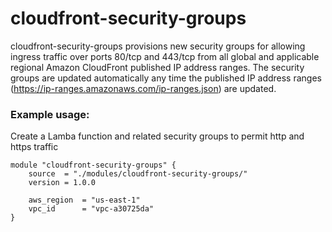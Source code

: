 # cloudfront-security-groups
cloudfront-security-groups provisions new security groups for allowing ingress traffic over ports 80/tcp and 443/tcp from all global and applicable regional Amazon CloudFront published IP address ranges. The security groups are updated automatically any time the published IP address ranges (https://ip-ranges.amazonaws.com/ip-ranges.json) are updated.

### Example usage:
Create a Lamba function and related security groups to permit http and https traffic 
```
module "cloudfront-security-groups" {
    source  = "./modules/cloudfront-security-groups/"
    version = 1.0.0

    aws_region  = "us-east-1"
    vpc_id      = "vpc-a30725da"
}
```